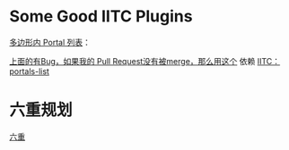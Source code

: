 # Some Good IITC Plugins

[多边形内 Portal 列表](https://github.com/hayeswise/iitc-portalsinpolygons)： 

[上面的有Bug，如果我的 Pull Request没有被merge，那么用这个](https://github.com/jqqqqqqqqqq/iitc-portalsinpolygons/blob/patch-1/wise-portalsinpolygons.user.js)
依赖 [IITC：portals-list](https://static.iitc.me/build/release/plugins/portals-list.user.js)

# 六重规划

[六重](https://github.com/Konano/Ingress-Field-Design)
